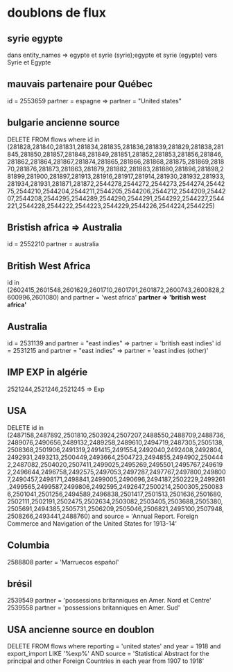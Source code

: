 # doublons de flux

## syrie egypte
dans entity_names => egypte et syrie (syrie);egypte et syrie (egypte) vers Syrie et Egypte

## mauvais partenaire  pour Québec
id = 2553659 partner = espagne => partner = "United states"

## bulgarie ancienne source
DELETE FROM flows where id in (281828,281840,281831,281834,281835,281836,281839,281829,281838,281845,281850,281857,281848,281849,281851,281852,281853,281856,281846,281862,281864,281867,281874,281865,281866,281868,281875,281869,281870,281876,281873,281863,281879,281882,281883,281880,281896,281898,281899,281900,281897,281913,281916,281917,281914,281930,281932,281933,281934,281931,281871,281872,2544278,2544272,2544273,2544274,2544275,2544210,2544204,2544211,2544205,2544206,2544212,2544209,2544207,2544208,2544295,2544289,2544290,2544291,2544292,2544227,2544221,2544228,2544222,2544223,2544229,2544226,2544224,2544225)

## Bristish africa => Australia
id = 2552210 partner = australia

## British West Africa

id in (2602415,2601548,2601629,2601710,2601791,2601872,2600743,2600828,2600996,2601080) and partner = 'west africa'
**partner => 'british west africa'**

## Australia
id = 2531139 and partner = "east indies" => partner = 'british east indies'
id = 2531215 and partner = "east indies" => partner = 'east indies (other)'


## IMP EXP in algérie
2521244,2521246,2521245 => Exp

## USA 

DELETE
id in (2487158,2487892,2501810,2503924,2507207,2488550,2488709,2488736,2489076,2490656,2489132,2489258,2489610,2494719,2487305,2505138,2508368,2501906,2491319,2491415,2491554,2492040,2492408,2492804,2492931,2493213,2500449,2493664,2504723,2494855,2494902,2504442,2487082,2504020,2507411,2499025,2495269,2495501,2495767,2496192,2496644,2496758,2492575,2497053,2497287,2497767,2497800,2498007,2490457,2498171,2498841,2499005,2490696,2494187,2502229,2499261,2499565,2499587,2499806,2492595,2492647,2500214,2500305,2500836,2501041,2501256,2494589,2496838,2501417,2501513,2501636,2501680,2502111,2502191,2502475,2502634,2503082,2503405,2503688,2505380,2505691,2494385,2505731,2506209,2505046,2506821,2495100,2507948,2508266,2493441,2488760) and
source = 'Annual Report. Foreign Commerce and Navigation of the United States for 1913-14'

## Columbia

2588808 parter = 'Marruecos español' 

## brésil

2539549 partner = 'possessions britanniques en Amer. Nord et Centre'
2539558 partner = 'possessions britanniques en Amer. Sud'

## USA ancienne source en doublon

DELETE FROM flows where reporting = 'united states' and year = 1918 and export_import LIKE '%exp%' AND source = 'Statistical Abstract for the principal and other Foreign Countries in each year from 1907 to 1918'